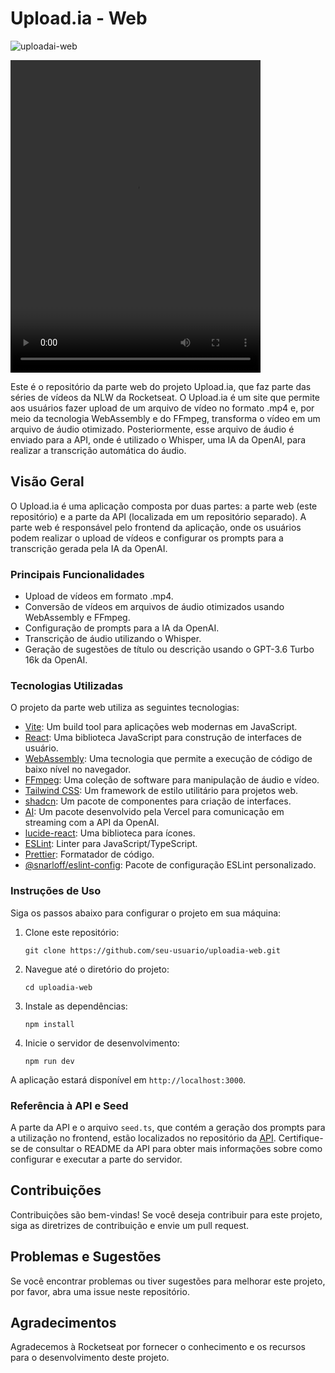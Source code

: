 # Upload.ia - Web

![uploadai-web](https://github.com/Snarloff/uploadai-web/assets/46792575/020ae47a-bfab-4a39-a434-d493d5c4a318)

<video width="400" height="500" src="https://github.com/Snarloff/uploadai-web/assets/46792575/d5bfad10-5fe4-4b96-86a6-154b1e229eac" type="video/mp4" controls>
</video>

Este é o repositório da parte web do projeto Upload.ia, que faz parte das séries de vídeos da NLW da Rocketseat. O Upload.ia é um site que permite aos usuários fazer upload de um arquivo de vídeo no formato .mp4 e, por meio da tecnologia WebAssembly e do FFmpeg, transforma o vídeo em um arquivo de áudio otimizado. Posteriormente, esse arquivo de áudio é enviado para a API, onde é utilizado o Whisper, uma IA da OpenAI, para realizar a transcrição automática do áudio.


## Visão Geral

O Upload.ia é uma aplicação composta por duas partes: a parte web (este repositório) e a parte da API (localizada em um repositório separado). A parte web é responsável pelo frontend da aplicação, onde os usuários podem realizar o upload de vídeos e configurar os prompts para a transcrição gerada pela IA da OpenAI.

### Principais Funcionalidades

- Upload de vídeos em formato .mp4.
- Conversão de vídeos em arquivos de áudio otimizados usando WebAssembly e FFmpeg.
- Configuração de prompts para a IA da OpenAI.
- Transcrição de áudio utilizando o Whisper.
- Geração de sugestões de título ou descrição usando o GPT-3.6 Turbo 16k da OpenAI.

### Tecnologias Utilizadas

O projeto da parte web utiliza as seguintes tecnologias:

- [Vite](https://vitejs.dev/): Um build tool para aplicações web modernas em JavaScript.
- [React](https://reactjs.org/): Uma biblioteca JavaScript para construção de interfaces de usuário.
- [WebAssembly](https://webassembly.org/): Uma tecnologia que permite a execução de código de baixo nível no navegador.
- [FFmpeg](https://ffmpeg.org/): Uma coleção de software para manipulação de áudio e vídeo.
- [Tailwind CSS](https://tailwindcss.com/): Um framework de estilo utilitário para projetos web.
- [shadcn](https://shadcn.com/): Um pacote de componentes para criação de interfaces.
- [AI](https://vercel.com/ai): Um pacote desenvolvido pela Vercel para comunicação em streaming com a API da OpenAI.
- [lucide-react](https://lucide.dev/): Uma biblioteca para ícones.
- [ESLint](https://eslint.org/): Linter para JavaScript/TypeScript.
- [Prettier](https://prettier.io/): Formatador de código.
- [@snarloff/eslint-config](https://www.npmjs.com/package/@snarloff/eslint-config): Pacote de configuração ESLint personalizado.

### Instruções de Uso

Siga os passos abaixo para configurar o projeto em sua máquina:

1. Clone este repositório:

   ```shell
   git clone https://github.com/seu-usuario/uploadia-web.git
   ```

2. Navegue até o diretório do projeto:

   ```shell
   cd uploadia-web
   ```

3. Instale as dependências:

   ```shell
   npm install
   ```

4. Inicie o servidor de desenvolvimento:

   ```shell
   npm run dev
   ```

A aplicação estará disponível em `http://localhost:3000`.

### Referência à API e Seed

A parte da API e o arquivo `seed.ts`, que contém a geração dos prompts para a utilização no frontend, estão localizados no repositório da [API](https://github.com/Snarloff/uploadai-api). Certifique-se de consultar o README da API para obter mais informações sobre como configurar e executar a parte do servidor.

## Contribuições

Contribuições são bem-vindas! Se você deseja contribuir para este projeto, siga as diretrizes de contribuição e envie um pull request.

## Problemas e Sugestões

Se você encontrar problemas ou tiver sugestões para melhorar este projeto, por favor, abra uma issue neste repositório.

## Agradecimentos

Agradecemos à Rocketseat por fornecer o conhecimento e os recursos para o desenvolvimento deste projeto.
